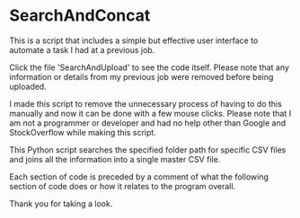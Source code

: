 # SearchAndConcat
This is a script that includes a simple but effective user interface to automate a task I had at a previous job.

Click the file 'SearchAndUpload' to see the code itself. Please note that any information or details from my previous job were removed before being uploaded.

I made this script to remove the unnecessary process of having to do this manually and now it can be done with a few mouse clicks. Please note that I am not a programmer or developer and had no help other than Google and StockOverflow while making this script.

This Python script searches the specified folder path for specific CSV files and joins all the information into a single master CSV file.

Each section of code is preceded by a comment of what the following section of code does or how it relates to the program overall.

Thank you for taking a look.
